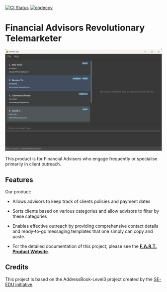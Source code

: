 [![CI Status](https://github.com/se-edu/addressbook-level3/workflows/Java%20CI/badge.svg)](https://github.com/AY2425S1-CS2103T-F14b-4/tp/actions)
[![codecov](https://codecov.io/gh/AY2425S1-CS2103T-F14b-4/tp/graph/badge.svg?token=33G8N0D437)](https://codecov.io/gh/AY2425S1-CS2103T-F14b-4/tp)

# Financial Advisors Revolutionary Telemarketer

![Ui](docs/images/Ui.png)

This product is for Financial Advisors who engage frequently or specialise primarily in client outreach.

## Features
Our product:
* Allows advisors to keep track of clients policies and payment dates
* Sorts clients based on various categories and allow advisors to filter by these categories
* Enables effective outreach by providing comprehensive contact details and ready-to-go messaging templates that one simply can copy and paste.

* For the detailed documentation of this project, please see the **[F.A.R.T. Product Website](https://ay2425s1-cs2103t-f14b-4.github.io/tp/)**.

## Credits
This project is based on the AddressBook-Level3 project created by the [SE-EDU initiative](https://se-education.org).
